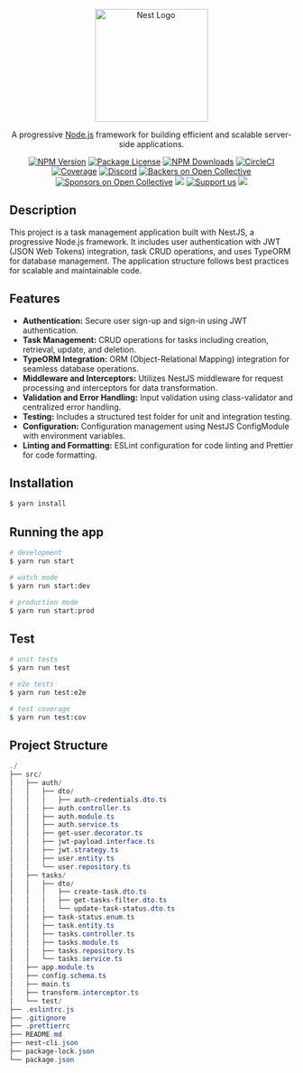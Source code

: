 <p align="center">
  <a href="http://nestjs.com/" target="blank"><img src="https://nestjs.com/img/logo-small.svg" width="200" alt="Nest Logo" /></a>
</p>

[circleci-image]: https://img.shields.io/circleci/build/github/nestjs/nest/master?token=abc123def456
[circleci-url]: https://circleci.com/gh/nestjs/nest

  <p align="center">A progressive <a href="http://nodejs.org" target="_blank">Node.js</a> framework for building efficient and scalable server-side applications.</p>
    <p align="center">
<a href="https://www.npmjs.com/~nestjscore" target="_blank"><img src="https://img.shields.io/npm/v/@nestjs/core.svg" alt="NPM Version" /></a>
<a href="https://www.npmjs.com/~nestjscore" target="_blank"><img src="https://img.shields.io/npm/l/@nestjs/core.svg" alt="Package License" /></a>
<a href="https://www.npmjs.com/~nestjscore" target="_blank"><img src="https://img.shields.io/npm/dm/@nestjs/common.svg" alt="NPM Downloads" /></a>
<a href="https://circleci.com/gh/nestjs/nest" target="_blank"><img src="https://img.shields.io/circleci/build/github/nestjs/nest/master" alt="CircleCI" /></a>
<a href="https://coveralls.io/github/nestjs/nest?branch=master" target="_blank"><img src="https://coveralls.io/repos/github/nestjs/nest/badge.svg?branch=master#9" alt="Coverage" /></a>
<a href="https://discord.gg/G7Qnnhy" target="_blank"><img src="https://img.shields.io/badge/discord-online-brightgreen.svg" alt="Discord"/></a>
<a href="https://opencollective.com/nest#backer" target="_blank"><img src="https://opencollective.com/nest/backers/badge.svg" alt="Backers on Open Collective" /></a>
<a href="https://opencollective.com/nest#sponsor" target="_blank"><img src="https://opencollective.com/nest/sponsors/badge.svg" alt="Sponsors on Open Collective" /></a>
  <a href="https://paypal.me/kamilmysliwiec" target="_blank"><img src="https://img.shields.io/badge/Donate-PayPal-ff3f59.svg"/></a>
    <a href="https://opencollective.com/nest#sponsor"  target="_blank"><img src="https://img.shields.io/badge/Support%20us-Open%20Collective-41B883.svg" alt="Support us"></a>
  <a href="https://twitter.com/nestframework" target="_blank"><img src="https://img.shields.io/twitter/follow/nestframework.svg?style=social&label=Follow"></a>
</p>
  <!--[![Backers on Open Collective](https://opencollective.com/nest/backers/badge.svg)](https://opencollective.com/nest#backer)
  [![Sponsors on Open Collective](https://opencollective.com/nest/sponsors/badge.svg)](https://opencollective.com/nest#sponsor)-->

## Description
This project is a task management application built with NestJS, a progressive Node.js framework. It includes user authentication with JWT (JSON Web Tokens) integration, task CRUD operations, and uses TypeORM for database management. The application structure follows best practices for scalable and maintainable code.

## Features
- **Authentication:** Secure user sign-up and sign-in using JWT authentication.
- **Task Management:** CRUD operations for tasks including creation, retrieval, update, and deletion.
- **TypeORM Integration:** ORM (Object-Relational Mapping) integration for seamless database operations.
- **Middleware and Interceptors:** Utilizes NestJS middleware for request processing and interceptors for data transformation.
- **Validation and Error Handling:** Input validation using class-validator and centralized error handling.
- **Testing:** Includes a structured test folder for unit and integration testing.
- **Configuration:** Configuration management using NestJS ConfigModule with environment variables.
- **Linting and Formatting:** ESLint configuration for code linting and Prettier for code formatting.

## Installation

```bash
$ yarn install
```

## Running the app

```bash
# development
$ yarn run start

# watch mode
$ yarn run start:dev

# production mode
$ yarn run start:prod
```

## Test

```bash
# unit tests
$ yarn run test

# e2e tests
$ yarn run test:e2e

# test coverage
$ yarn run test:cov
```

## Project Structure
 ```powershell
./
├── src/
│   ├── auth/
│   │   ├── dto/
│   │   │   ├── auth-credentials.dto.ts
│   │   ├── auth.controller.ts
│   │   ├── auth.module.ts
│   │   ├── auth.service.ts
│   │   ├── get-user.decorator.ts
│   │   ├── jwt-payload.interface.ts
│   │   ├── jwt.strategy.ts
│   │   ├── user.entity.ts
│   │   └── user.repository.ts
│   ├── tasks/
│   │   ├── dto/
│   │   │   ├── create-task.dto.ts
│   │   │   ├── get-tasks-filter.dto.ts
│   │   │   └── update-task-status.dto.ts
│   │   ├── task-status.enum.ts
│   │   ├── task.entity.ts
│   │   ├── tasks.controller.ts
│   │   ├── tasks.module.ts
│   │   ├── tasks.repository.ts
│   │   └── tasks.service.ts
│   ├── app.module.ts
│   ├── config.schema.ts
│   ├── main.ts
│   ├── transform.interceptor.ts
│   └── test/
├── .eslintrc.js
├── .gitignore
├── .prettierrc
├── README.md
├── nest-cli.json
├── package-lock.json
└── package.json

